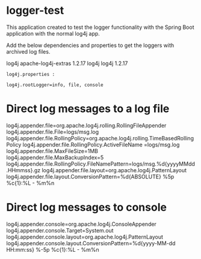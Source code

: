 # logger-test

This application created to test the logger functionality with the Spring Boot application with the normal log4j app.

Add the below dependencies and properties to get the loggers with archived log files.

<dependency>
			<groupId>log4j</groupId>
			<artifactId>apache-log4j-extras</artifactId>
			<version>1.2.17</version>
		</dependency>
		<dependency>
			<groupId>log4j</groupId>
			<artifactId>log4j</artifactId>
			<version>1.2.17</version>
		</dependency>
    
    log4j.properties :
    
    log4j.rootLogger=info, file, console

# Direct log messages to a log file
log4j.appender.file=org.apache.log4j.rolling.RollingFileAppender
log4j.appender.file.File=logs/msg.log
log4j.appender.file.RollingPolicy=org.apache.log4j.rolling.TimeBasedRollingPolicy
log4j.appender.file.RollingPolicy.ActiveFileName =logs/msg.log
log4j.appender.file.MaxFileSize=1MB
log4j.appender.file.MaxBackupIndex=5
log4j.appender.file.RollingPolicy.FileNamePattern=logs/msg.%d{yyyyMMdd.HHmmss}.gz
log4j.appender.file.layout=org.apache.log4j.PatternLayout
log4j.appender.file.layout.ConversionPattern=%d{ABSOLUTE} %5p %c{1}:%L - %m%n


# Direct log messages to console
log4j.appender.console=org.apache.log4j.ConsoleAppender
log4j.appender.console.Target=System.out
log4j.appender.console.layout=org.apache.log4j.PatternLayout
log4j.appender.console.layout.ConversionPattern=%d{yyyy-MM-dd HH:mm:ss} %-5p %c{1}:%L - %m%n
